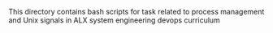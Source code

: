 This directory contains bash scripts for task related to process management and Unix signals in ALX system engineering devops curriculum
